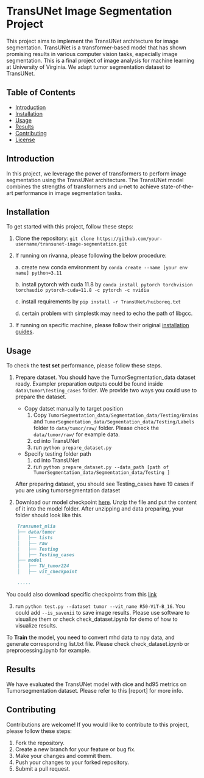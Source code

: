 # TransUNet Image Segmentation Project

This project aims to implement the TransUNet architecture for image segmentation. TransUNet is a transformer-based model that has shown promising results in various computer vision tasks, eapecially image segmentation. This is a final project of image analysis for machine learning at University of Virginia. We adapt tumor segmentation dataset to TransUNet. 

## Table of Contents

- [Introduction](#introduction)
- [Installation](#installation)
- [Usage](#usage)
- [Results](#results)
- [Contributing](#contributing)
- [License](#license)

## Introduction

In this project, we leverage the power of transformers to perform image segmentation using the TransUNet architecture. The TransUNet model combines the strengths of transformers and u-net to achieve state-of-the-art performance in image segmentation tasks.

## Installation

To get started with this project, follow these steps:

1. Clone the repository: `git clone https://github.com/your-username/transunet-image-segmentation.git`

2. If running on rivanna, please following the below procedure:

    a. create new conda environment by `conda create --name [your env name] python=3.11`

    b. install pytorch with cuda 11.8 by `conda install pytorch torchvision torchaudio pytorch-cuda=11.8 -c pytorch -c nvidia`

    c. install requirements by `pip install -r TransUNet/huiboreq.txt`

    d. certain problem with simplestk may need to echo the path of libgcc.

3. If running on specific machine, please follow their original [installation guides](https://github.com/Beckschen/TransUNet).


## Usage

To check the **test set** performance, please follow these steps. 

1. Prepare dataset. You should have the TumorSegmentation_data dataset ready. Exampler preparation outputs could be found inside `data\tumor\Testing_cases` folder. We provide two ways you could use to prepare the dataset.
    - Copy datset manually to target position
        1. Copy `TumorSegmentation_data/Segmentation_data/Testing/Brains` and `TumorSegmentation_data/Segmentation_data/Testing/Labels` folder to `data/tumor/raw/` folder. Please check the `data/tumor/raw/` for example data.
        2. cd into TransUNet
        3. run `python prepare_dataset.py`
    - Specify testing folder path 
        1. cd into TransUNet
        2. run `python prepare_dataset.py --data_path [path of TumorSegmentation_data/Segmentation_data/Testing ]`

    After preparing dataset, you should see Testing_cases have 19 cases if you are using tumorsegmentation dataset
2. Download our model checkpoint [here](https://drive.google.com/file/d/1x0sw_yh4zM4niIHPaKNHmgReOlJXwqEE/view?usp=sharing). Unzip the file and put the content of it into the model folder. After unzipping and data preparing, your folder should look like this.
```md
    Transunet_mlia
    ├── data/tumor
    │   ├── lists
    │   ├── raw
    │   ├── Testing
    │   ├── Testing_cases
    ├── model
    │   ├── TU_tumor224
    │   ├── vit_checkpoint

    .....

```

You could also download specific checkpoints from this [link](https://drive.google.com/drive/folders/1NRM76w_ZnRkde6-h_DgsZ7rBJ02TRw0k?usp=sharing)

3. run `python test.py --dataset tumor --vit_name R50-ViT-B_16`. You could add `--is_savenii` to save image results. Please use software to visualize them or check check_dataset.ipynb for demo of how to visualize results.

To **Train** the model, you need to convert mhd data to npy data, and generate corresponding list.txt file. Please check check_dataset.ipynb or preprocessing.ipynb for example. 

## Results

We have evaluated the TransUNet model with dice and hd95 metrics on Tumorsegmentation dataset. Please refer to this [report] for more info. 

## Contributing

Contributions are welcome! If you would like to contribute to this project, please follow these steps:

1. Fork the repository.
2. Create a new branch for your feature or bug fix.
3. Make your changes and commit them.
4. Push your changes to your forked repository.
5. Submit a pull request.

